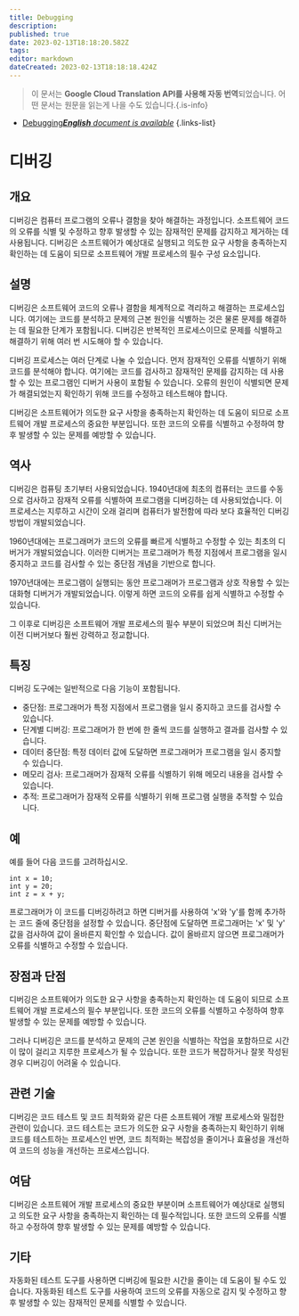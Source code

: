 ```yaml
---
title: Debugging
description: 
published: true
date: 2023-02-13T18:18:20.582Z
tags: 
editor: markdown
dateCreated: 2023-02-13T18:18:18.424Z
---
```


> 이 문서는 **Google Cloud Translation API를 사용해 자동 번역**되었습니다.
어떤 문서는 원문을 읽는게 나을 수도 있습니다.{.is-info}



- [Debugging***English** document is available*](/en/Knowledge-base/Dictionary/debugging)
{.links-list}


# 디버깅

## 개요
디버깅은 컴퓨터 프로그램의 오류나 결함을 찾아 해결하는 과정입니다. 소프트웨어 코드의 오류를 식별 및 수정하고 향후 발생할 수 있는 잠재적인 문제를 감지하고 제거하는 데 사용됩니다. 디버깅은 소프트웨어가 예상대로 실행되고 의도한 요구 사항을 충족하는지 확인하는 데 도움이 되므로 소프트웨어 개발 프로세스의 필수 구성 요소입니다.

## 설명
디버깅은 소프트웨어 코드의 오류나 결함을 체계적으로 격리하고 해결하는 프로세스입니다. 여기에는 코드를 분석하고 문제의 근본 원인을 식별하는 것은 물론 문제를 해결하는 데 필요한 단계가 포함됩니다. 디버깅은 반복적인 프로세스이므로 문제를 식별하고 해결하기 위해 여러 번 시도해야 할 수 있습니다.

디버깅 프로세스는 여러 단계로 나눌 수 있습니다. 먼저 잠재적인 오류를 식별하기 위해 코드를 분석해야 합니다. 여기에는 코드를 검사하고 잠재적인 문제를 감지하는 데 사용할 수 있는 프로그램인 디버거 사용이 포함될 수 있습니다. 오류의 원인이 식별되면 문제가 해결되었는지 확인하기 위해 코드를 수정하고 테스트해야 합니다.

디버깅은 소프트웨어가 의도한 요구 사항을 충족하는지 확인하는 데 도움이 되므로 소프트웨어 개발 프로세스의 중요한 부분입니다. 또한 코드의 오류를 식별하고 수정하여 향후 발생할 수 있는 문제를 예방할 수 있습니다.

## 역사
디버깅은 컴퓨팅 초기부터 사용되었습니다. 1940년대에 최초의 컴퓨터는 코드를 수동으로 검사하고 잠재적 오류를 식별하여 프로그램을 디버깅하는 데 사용되었습니다. 이 프로세스는 지루하고 시간이 오래 걸리며 컴퓨터가 발전함에 따라 보다 효율적인 디버깅 방법이 개발되었습니다.

1960년대에는 프로그래머가 코드의 오류를 빠르게 식별하고 수정할 수 있는 최초의 디버거가 개발되었습니다. 이러한 디버거는 프로그래머가 특정 지점에서 프로그램을 일시 중지하고 코드를 검사할 수 있는 중단점 개념을 기반으로 합니다.

1970년대에는 프로그램이 실행되는 동안 프로그래머가 프로그램과 상호 작용할 수 있는 대화형 디버거가 개발되었습니다. 이렇게 하면 코드의 오류를 쉽게 식별하고 수정할 수 있습니다.

그 이후로 디버깅은 소프트웨어 개발 프로세스의 필수 부분이 되었으며 최신 디버거는 이전 디버거보다 훨씬 강력하고 정교합니다.

## 특징
디버깅 도구에는 일반적으로 다음 기능이 포함됩니다.

- 중단점: 프로그래머가 특정 지점에서 프로그램을 일시 중지하고 코드를 검사할 수 있습니다.
- 단계별 디버깅: 프로그래머가 한 번에 한 줄씩 코드를 실행하고 결과를 검사할 수 있습니다.
- 데이터 중단점: 특정 데이터 값에 도달하면 프로그래머가 프로그램을 일시 중지할 수 있습니다.
- 메모리 검사: 프로그래머가 잠재적 오류를 식별하기 위해 메모리 내용을 검사할 수 있습니다.
- 추적: 프로그래머가 잠재적 오류를 식별하기 위해 프로그램 실행을 추적할 수 있습니다.

## 예
예를 들어 다음 코드를 고려하십시오.

```
int x = 10;
int y = 20;
int z = x + y;
```

프로그래머가 이 코드를 디버깅하려고 하면 디버거를 사용하여 'x'와 'y'를 함께 추가하는 코드 줄에 중단점을 설정할 수 있습니다. 중단점에 도달하면 프로그래머는 'x' 및 'y' 값을 검사하여 값이 올바른지 확인할 수 있습니다. 값이 올바르지 않으면 프로그래머가 오류를 식별하고 수정할 수 있습니다.

## 장점과 단점
디버깅은 소프트웨어가 의도한 요구 사항을 충족하는지 확인하는 데 도움이 되므로 소프트웨어 개발 프로세스의 필수 부분입니다. 또한 코드의 오류를 식별하고 수정하여 향후 발생할 수 있는 문제를 예방할 수 있습니다.

그러나 디버깅은 코드를 분석하고 문제의 근본 원인을 식별하는 작업을 포함하므로 시간이 많이 걸리고 지루한 프로세스가 될 수 있습니다. 또한 코드가 복잡하거나 잘못 작성된 경우 디버깅이 어려울 수 있습니다.

## 관련 기술
디버깅은 코드 테스트 및 코드 최적화와 같은 다른 소프트웨어 개발 프로세스와 밀접한 관련이 있습니다. 코드 테스트는 코드가 의도한 요구 사항을 충족하는지 확인하기 위해 코드를 테스트하는 프로세스인 반면, 코드 최적화는 복잡성을 줄이거나 효율성을 개선하여 코드의 성능을 개선하는 프로세스입니다.

## 여담
디버깅은 소프트웨어 개발 프로세스의 중요한 부분이며 소프트웨어가 예상대로 실행되고 의도한 요구 사항을 충족하는지 확인하는 데 필수적입니다. 또한 코드의 오류를 식별하고 수정하여 향후 발생할 수 있는 문제를 예방할 수 있습니다.

## 기타
자동화된 테스트 도구를 사용하면 디버깅에 필요한 시간을 줄이는 데 도움이 될 수도 있습니다. 자동화된 테스트 도구를 사용하여 코드의 오류를 자동으로 감지 및 수정하고 향후 발생할 수 있는 잠재적인 문제를 식별할 수 있습니다.